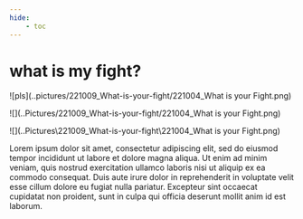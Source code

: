 ```yaml
---
hide:
    - toc
---
```


# what is my fight?

![pls](..pictures/221009_What-is-your-fight/221004_What is your Fight.png)

![](..Pictures/221009_What-is-your-fight/221004_What is your Fight.png)

![](..Pictures\221009_What-is-your-fight\221004_What is your Fight.png)

Lorem ipsum dolor sit amet, consectetur adipiscing elit, sed do eiusmod tempor incididunt ut labore et dolore magna aliqua. Ut enim ad minim veniam, quis nostrud exercitation ullamco laboris nisi ut aliquip ex ea commodo consequat. Duis aute irure dolor in reprehenderit in voluptate velit esse cillum dolore eu fugiat nulla pariatur. Excepteur sint occaecat cupidatat non proident, sunt in culpa qui officia deserunt mollit anim id est laborum.
